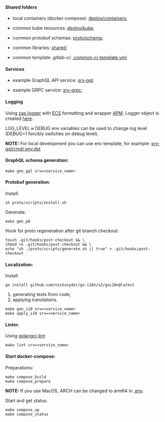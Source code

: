 #### Shared folders

- local containers (docker-compose): [deploy/containers](deploy/containers);

- common kube resources: [deploy/kube](deploy/kube);

- common protobuf schemas: [proto/schema](proto/schema);

- common libraries: [shared](shared);

- common template .gitlab-ci: [.common-ci-template.yml](deploy/.common-ci-template.yml).

#### Services

- example GraphQL API service: [srv-gql](srv-gql);

- example GRPC service: [srv-grpc](srv-grpc);

#### Logging

Using [zap logger](https://github.com/uber-go/zap) with [ECS](https://go.elastic.co/ecszap) formatting
and wrapper [APM](https://go.elastic.co/apm/module/apmzap/v2). 
Logger object is created [here](shared/bootstrap/logger.go).

LOG_LEVEL и DEBUG env variables can be used to change log level (DEBUG=1 forcibly switches on debug level).

**NOTE:**
For local development you can use env template, for example: [srv-gql/cmd/.env.dst](srv-gql/cmd/.env.dst)

#### GraphQL schema generation:

```shell script
make gen_gql srv=<service_name>
````

#### Protobuf generation:

Install:

```shell script
sh proto/scripts/install.sh
````

Generate:

```shell script
make gen_pb
````

Hook for proto regeneration after git branch checkout:

```shell script
touch .git/hooks/post-checkout && \
chmod +x .git/hooks/post-checkout && \
echo "sh ./proto/scripts/generate.sh || true" > .git/hooks/post-checkout
````

#### Localization:

Install:

```shell script
go install github.com/nicksnyder/go-i18n/v2/goi18n@latest
````

1) generating texts from code;
2) applying translations.

```shell script
make gen_i18 srv=<service_name>
make apply_i18 srv=<service_name>
````

#### Linter:

Using [golangci-lint](https://golangci-lint.run/):

```shell script
make lint srv=<service_name>
````

#### Start docker-compose:

Preparations:

```shell script
make compose_build
make compose_prepare
````

**NOTE:**
If you use MacOS, ARCH can be changed to arm64 in [.env](deploy/containers/.env).

Start and get status:

```shell script
make compose_up
make compose_status
````